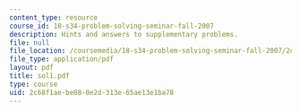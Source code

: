 ```yaml
---
content_type: resource
course_id: 18-s34-problem-solving-seminar-fall-2007
description: Hints and answers to supplementary problems.
file: null
file_location: /coursemedia/18-s34-problem-solving-seminar-fall-2007/2c68f1aebe080e2d313e65ae13e1ba78_sol1.pdf
file_type: application/pdf
layout: pdf
title: sol1.pdf
type: course
uid: 2c68f1ae-be08-0e2d-313e-65ae13e1ba78
---
```

